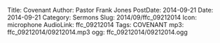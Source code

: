 Title: Covenant
Author: Pastor Frank Jones
PostDate: 2014-09-21
Date: 2014-09-21
Category: Sermons
Slug: 2014/09/ffc_09212014
Icon: microphone
AudioLink: ffc_09212014
Tags: COVENANT
mp3: ffc_09212014/09212014.mp3
ogg: ffc_09212014/09212014.ogg
